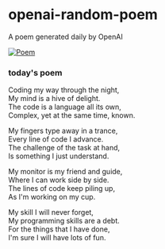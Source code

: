 
# openai-random-poem
 A poem generated daily by OpenAI

[![Poem](https://github.com/fbiego/openai-random-poem/actions/workflows/main.yml/badge.svg)](https://github.com/fbiego/openai-random-poem/actions/workflows/main.yml)

### today's poem  
  
Coding my way through the night,  
My mind is a hive of delight.  
The code is a language all its own,  
Complex, yet at the same time, known.  
  
My fingers type away in a trance,  
Every line of code I advance.  
The challenge of the task at hand,  
Is something I just understand.  
  
My monitor is my friend and guide,  
Where I can work side by side.  
The lines of code keep piling up,  
As I'm working on my cup.  
  
My skill I will never forget,  
My programming skills are a debt.  
For the things that I have done,  
I'm sure I will have lots of fun.